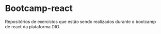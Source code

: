 # Bootcamp-react
Repositórios de exercícios que estão sendo realizados durante o bootcamp de react da plataforma DIO.
